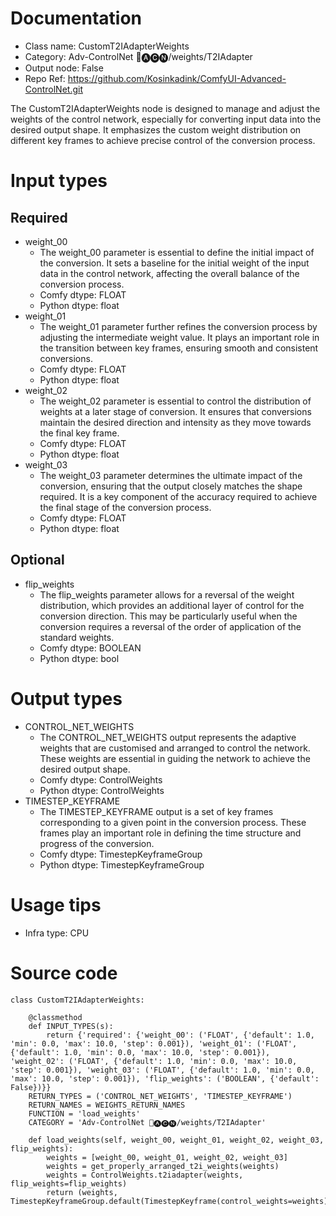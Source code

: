 # Documentation
- Class name: CustomT2IAdapterWeights
- Category: Adv-ControlNet 🛂🅐🅒🅝/weights/T2IAdapter
- Output node: False
- Repo Ref: https://github.com/Kosinkadink/ComfyUI-Advanced-ControlNet.git

The CustomT2IAdapterWeights node is designed to manage and adjust the weights of the control network, especially for converting input data into the desired output shape. It emphasizes the custom weight distribution on different key frames to achieve precise control of the conversion process.

# Input types
## Required
- weight_00
    - The weight_00 parameter is essential to define the initial impact of the conversion. It sets a baseline for the initial weight of the input data in the control network, affecting the overall balance of the conversion process.
    - Comfy dtype: FLOAT
    - Python dtype: float
- weight_01
    - The weight_01 parameter further refines the conversion process by adjusting the intermediate weight value. It plays an important role in the transition between key frames, ensuring smooth and consistent conversions.
    - Comfy dtype: FLOAT
    - Python dtype: float
- weight_02
    - The weight_02 parameter is essential to control the distribution of weights at a later stage of conversion. It ensures that conversions maintain the desired direction and intensity as they move towards the final key frame.
    - Comfy dtype: FLOAT
    - Python dtype: float
- weight_03
    - The weight_03 parameter determines the ultimate impact of the conversion, ensuring that the output closely matches the shape required. It is a key component of the accuracy required to achieve the final stage of the conversion process.
    - Comfy dtype: FLOAT
    - Python dtype: float
## Optional
- flip_weights
    - The flip_weights parameter allows for a reversal of the weight distribution, which provides an additional layer of control for the conversion direction. This may be particularly useful when the conversion requires a reversal of the order of application of the standard weights.
    - Comfy dtype: BOOLEAN
    - Python dtype: bool

# Output types
- CONTROL_NET_WEIGHTS
    - The CONTROL_NET_WEIGHTS output represents the adaptive weights that are customised and arranged to control the network. These weights are essential in guiding the network to achieve the desired output shape.
    - Comfy dtype: ControlWeights
    - Python dtype: ControlWeights
- TIMESTEP_KEYFRAME
    - The TIMESTEP_KEYFRAME output is a set of key frames corresponding to a given point in the conversion process. These frames play an important role in defining the time structure and progress of the conversion.
    - Comfy dtype: TimestepKeyframeGroup
    - Python dtype: TimestepKeyframeGroup

# Usage tips
- Infra type: CPU

# Source code
```
class CustomT2IAdapterWeights:

    @classmethod
    def INPUT_TYPES(s):
        return {'required': {'weight_00': ('FLOAT', {'default': 1.0, 'min': 0.0, 'max': 10.0, 'step': 0.001}), 'weight_01': ('FLOAT', {'default': 1.0, 'min': 0.0, 'max': 10.0, 'step': 0.001}), 'weight_02': ('FLOAT', {'default': 1.0, 'min': 0.0, 'max': 10.0, 'step': 0.001}), 'weight_03': ('FLOAT', {'default': 1.0, 'min': 0.0, 'max': 10.0, 'step': 0.001}), 'flip_weights': ('BOOLEAN', {'default': False})}}
    RETURN_TYPES = ('CONTROL_NET_WEIGHTS', 'TIMESTEP_KEYFRAME')
    RETURN_NAMES = WEIGHTS_RETURN_NAMES
    FUNCTION = 'load_weights'
    CATEGORY = 'Adv-ControlNet 🛂🅐🅒🅝/weights/T2IAdapter'

    def load_weights(self, weight_00, weight_01, weight_02, weight_03, flip_weights):
        weights = [weight_00, weight_01, weight_02, weight_03]
        weights = get_properly_arranged_t2i_weights(weights)
        weights = ControlWeights.t2iadapter(weights, flip_weights=flip_weights)
        return (weights, TimestepKeyframeGroup.default(TimestepKeyframe(control_weights=weights)))
```